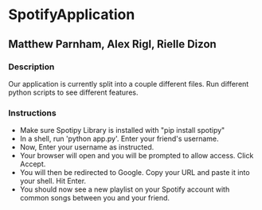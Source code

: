 # SpotifyApplication
## Matthew Parnham, Alex Rigl, Rielle Dizon

### Description
Our application is currently split into a couple different files.  Run different python scripts to see different features.

### Instructions
* Make sure Spotipy Library is installed with "pip install spotipy"
* In a shell, run 'python app.py'. Enter your friend's username.
* Now, Enter your username as instructed.
* Your browser will open and you will be prompted to allow access. Click Accept.
* You will then be redirected to Google.  Copy your URL and paste it into your shell. Hit Enter.
* You should now see a new playlist on your Spotify account with common songs between you and your friend.
